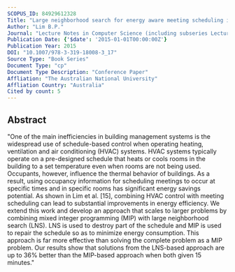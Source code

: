 ```yaml
---
SCOPUS_ID: 84929612328
Title: "Large neighborhood search for energy aware meeting scheduling in smart buildings"
Author: "Lim B.P."
Journal: "Lecture Notes in Computer Science (including subseries Lecture Notes in Artificial Intelligence and Lecture Notes in Bioinformatics)"
Publication Date: {'$date': '2015-01-01T00:00:00Z'}
Publication Year: 2015
DOI: "10.1007/978-3-319-18008-3_17"
Source Type: "Book Series"
Document Type: "cp"
Document Type Description: "Conference Paper"
Affliation: "The Australian National University"
Affliation Country: "Australia"
Cited by count: 5
---
```


## Abstract
"One of the main inefficiencies in building management systems is the widespread use of schedule-based control when operating heating, ventilation and air conditioning (HVAC) systems. HVAC systems typically operate on a pre-designed schedule that heats or cools rooms in the building to a set temperature even when rooms are not being used. Occupants, however, influence the thermal behavior of buildings. As a result, using occupancy information for scheduling meetings to occur at specific times and in specific rooms has significant energy savings potential. As shown in Lim et al. [15], combining HVAC control with meeting scheduling can lead to substantial improvements in energy efficiency. We extend this work and develop an approach that scales to larger problems by combining mixed integer programming (MIP) with large neighborhood search (LNS). LNS is used to destroy part of the schedule and MIP is used to repair the schedule so as to minimize energy consumption. This approach is far more effective than solving the complete problem as a MIP problem. Our results show that solutions from the LNS-based approach are up to 36% better than the MIP-based approach when both given 15 minutes."

